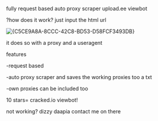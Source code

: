 fully request based auto proxy scraper upload.ee viewbot



?how does it work?
just input the html url






![{C5CE9A8A-8CCC-42C8-BD53-D58FCF3493DB}](https://github.com/user-attachments/assets/b2095050-21d0-4abb-9d3d-e1df9e55b41a)





it does so with a proxy and a useragent






features

-request based


-auto proxy scraper and saves the working proxies too a txt


-own proxies can be included too









10 stars= cracked.io viewbot!


not working? dizzy daapia
contact me on there
